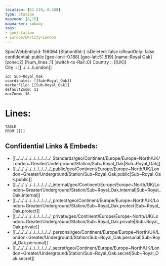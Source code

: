 ```yaml
---
location: [51.519,-0.188] 
type: Station 
mapzoom: [8,15] 
mapmarker: subway 
tags:
- geo/station
- Europe/UK/City~London
---
```

SpocWebEntityId: 156064
[StationSId::] 
isDeleted: false
isReadOnly: false
confidential: public
[geo-lon::-0.188] 
[geo-lat::51.519] 
[name::Royal Oak] 
[zone::2] 
[Num_lines::1] 
[switch-to-Rail::0] 
Country :: [[UK]]  
City :: [[../../../London]]  


```leaflet
id: Sub~Royal_Oak
coordinates: [[Sub~Royal_Oak]] 
markerFile: [[Sub~Royal_Oak]] 
defaultZoom: 11 
maxZoom: 18
```


# Lines: 
```dataview
TABLE 
FROM [[]] 
```

## Confidential Links & Embeds: 
- [[../../../../../../../../../_Standards/geo/Continent/Europe/Europe~North/UK/London~Greater/Underground/Station/Sub~Royal_Oak|Sub~Royal_Oak]] 
- [[../../../../../../../../../_public/geo/Continent/Europe/Europe~North/UK/London~Greater/Underground/Station/Sub~Royal_Oak.public|Sub~Royal_Oak.public]] 
- [[../../../../../../../../../_internal/geo/Continent/Europe/Europe~North/UK/London~Greater/Underground/Station/Sub~Royal_Oak.internal|Sub~Royal_Oak.internal]] 
- [[../../../../../../../../../_protect/geo/Continent/Europe/Europe~North/UK/London~Greater/Underground/Station/Sub~Royal_Oak.protect|Sub~Royal_Oak.protect]] 
- [[../../../../../../../../../_private/geo/Continent/Europe/Europe~North/UK/London~Greater/Underground/Station/Sub~Royal_Oak.private|Sub~Royal_Oak.private]] 
- [[../../../../../../../../../_personal/geo/Continent/Europe/Europe~North/UK/London~Greater/Underground/Station/Sub~Royal_Oak.personal|Sub~Royal_Oak.personal]] 
- [[../../../../../../../../../_secret/geo/Continent/Europe/Europe~North/UK/London~Greater/Underground/Station/Sub~Royal_Oak.secret|Sub~Royal_Oak.secret]] 
